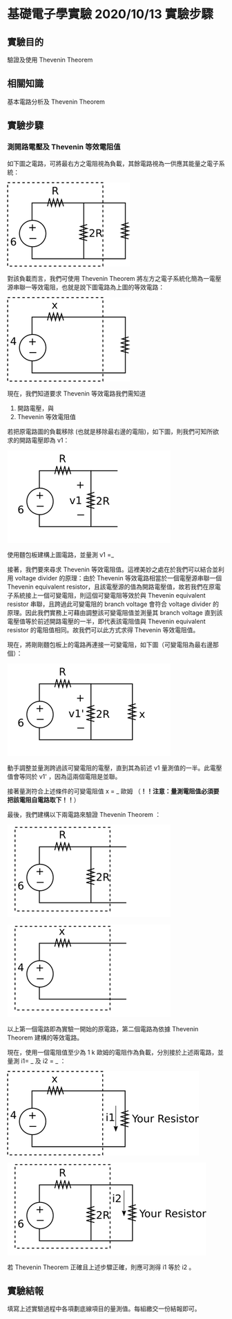# 基礎電子學實驗 2020/10/13  實驗步驟

## 實驗目的

驗證及使用 Thevenin Theorem 

## 相關知識

基本電路分析及 Thevenin Theorem

## 實驗步驟

### 測開路電壓及 Thevenin 等效電阻值

如下圖之電路，可將最右方之電阻視為負載，其餘電路視為一供應其能量之電子系統：

![fig10139](./fig10139.png)

對該負載而言，我們可使用 Thevenin Theorem 將左方之電子系統化簡為一電壓源串聯一等效電阻，也就是說下圖電路為上圖的等效電路：

![fig10140](./fig10140.png)

現在，我們知道要求 Thevenin 等效電路我們需知道
1. 開路電壓，與
2. Thevenin 等效電阻值

若把原電路圖的負載移除 (也就是移除最右邊的電阻)，如下圖，則我們可知所欲求的開路電壓即為 v1：

![fig10131](./fig10131.png)

使用麵包板建構上圖電路，並量測 v1 =_

接著，我們要來尋求 Thevenin 等效電阻值。這裡美妙之處在於我們可以結合並利用 voltage divider 的原理：由於 Thevenin 等效電路相當於一個電壓源串聯一個 Thevenin equivalent resistor，且該電壓源的值為開路電壓值，故若我們在原電子系統接上一個可變電阻，則這個可變電阻等效於與 Thevenin equivalent resistor 串聯，且跨過此可變電阻的 branch voltage 會符合 voltage divider 的原理。因此我們實務上可藉由調整該可變電阻值並測量其 branch voltage 直到該電壓值等於前述開路電壓的一半，即代表該電阻值與 Thevenin equivalent resistor 的電阻值相同。故我們可以此方式求得 Thevenin 等效電阻值。


現在，將剛剛麵包板上的電路再連接一可變電阻，如下圖（可變電阻為最右邊那個）：

![fig10132](./fig10132.png)

動手調整並量測跨過該可變電阻的電壓，直到其為前述 v1 量測值的一半。此電壓值會等同於 v1' ，因為這兩個電阻是並聯。

接著量測符合上述條件的可變電阻值 x = _ 歐姆 （**！！注意：量測電阻值必須要把該電阻自電路取下！！**）

最後，我們建構以下兩電路來驗證 Thevenin Theorem ：

![fig10136](./fig10136.png)

![fig10135](./fig10135.png)

以上第一個電路即為實驗一開始的原電路，第二個電路為依據 Thevenin Theorem 建構的等效電路。

現在，使用一個電阻值至少為 1 k 歐姆的電阻作為負載，分別接於上述兩電路，並量測 i1= _ 及 i2 = _ ：

![fig10137](./fig10137.png)

![fig10138](./fig10138.png)

若 Thevenin Theorem 正確且上述步驟正確，則應可測得 i1 等於 i2 。


## 實驗結報

填寫上述實驗過程中各項劃底線項目的量測值。每組繳交一份結報即可。

